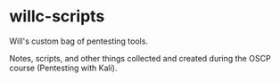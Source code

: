 # willc-scripts
Will's custom bag of pentesting tools.

Notes, scripts, and other things collected and created during the OSCP course (Pentesting with Kali).
